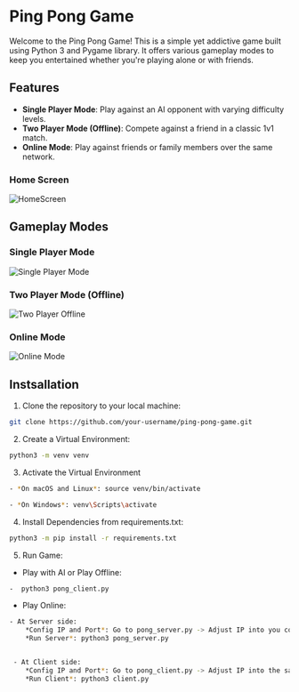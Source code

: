 # Ping Pong Game

Welcome to the Ping Pong Game! This is a simple yet addictive game built using Python 3 and Pygame library. It offers various gameplay modes to keep you entertained whether you're playing alone or with friends.

## Features

- **Single Player Mode**: Play against an AI opponent with varying difficulty levels.
- **Two Player Mode (Offline)**: Compete against a friend in a classic 1v1 match.
- **Online Mode**: Play against friends or family members over the same network.

### Home Screen
![HomeScreen](Ping-Pong-Online/img/home_screen.png)

## Gameplay Modes

### Single Player Mode
![Single Player Mode](screenshots/single_player_mode.png)

### Two Player Mode (Offline)
![Two Player Offline](screenshots/two_player_mode.png)

### Online Mode
![Online Mode](screenshots/online_mode.png)

## Instsallation

1. Clone the repository to your local machine:
```bash
git clone https://github.com/your-username/ping-pong-game.git

```
2. Create a Virtual Environment:
```bash
python3 -m venv venv
```
3. Activate the Virtual Environment

```bash
- *On macOS and Linux*: source venv/bin/activate

- *On Windows*: venv\Scripts\activate

```
4. Install Dependencies from requirements.txt:
```bash
python3 -m pip install -r requirements.txt
```
5. Run Game:
- Play with AI or Play Offline:
   
```bash
-  python3 pong_client.py
```

- Play Online:
  
```bash
- At Server side:
    *Config IP and Port*: Go to pong_server.py -> Adjust IP into you computer IP or your Network IP
    *Run Server*: python3 pong_server.py


 - At Client side:
    *Config IP and Port*: Go to pong_client.py -> Adjust IP into the same IP as server IP
    *Run Client*: python3 client.py
```

